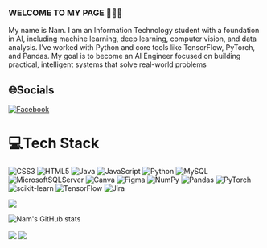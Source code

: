 ### WELCOME TO MY PAGE 👋👋👋
My name is Nam. I am an Information Technology student with a foundation in AI,
 including machine learning, deep learning, computer vision, and
 data analysis. I’ve worked with Python and core tools like
 TensorFlow, PyTorch, and Pandas. 
 My goal is to become an AI Engineer focused on building
 practical, intelligent systems that solve real-world problems



## 🌐Socials
[![Facebook](https://img.shields.io/badge/Facebook-%231877F2.svg?logo=Facebook&logoColor=white)](https://www.facebook.com/ngxnam21/) 

# 💻Tech Stack
![CSS3](https://img.shields.io/badge/css3-%231572B6.svg?style=for-the-badge&logo=css3&logoColor=white) ![HTML5](https://img.shields.io/badge/html5-%23E34F26.svg?style=for-the-badge&logo=html5&logoColor=white) ![Java](https://img.shields.io/badge/java-%23ED8B00.svg?style=for-the-badge&logo=java&logoColor=white) ![JavaScript](https://img.shields.io/badge/javascript-%23323330.svg?style=for-the-badge&logo=javascript&logoColor=%23F7DF1E) ![Python](https://img.shields.io/badge/python-3670A0?style=for-the-badge&logo=python&logoColor=ffdd54) ![MySQL](https://img.shields.io/badge/mysql-%2300f.svg?style=for-the-badge&logo=mysql&logoColor=white) ![MicrosoftSQLServer](https://img.shields.io/badge/Microsoft%20SQL%20Sever-CC2927?style=for-the-badge&logo=microsoft%20sql%20server&logoColor=white) ![Canva](https://img.shields.io/badge/Canva-%2300C4CC.svg?style=for-the-badge&logo=Canva&logoColor=white) 	![Figma](https://img.shields.io/badge/figma-%23F24E1E.svg?style=for-the-badge&logo=figma&logoColor=white) ![NumPy](https://img.shields.io/badge/numpy-%23013243.svg?style=for-the-badge&logo=numpy&logoColor=white) ![Pandas](https://img.shields.io/badge/pandas-%23150458.svg?style=for-the-badge&logo=pandas&logoColor=white) ![PyTorch](https://img.shields.io/badge/PyTorch-%23EE4C2C.svg?style=for-the-badge&logo=PyTorch&logoColor=white) ![scikit-learn](https://img.shields.io/badge/scikit--learn-%23F7931E.svg?style=for-the-badge&logo=scikit-learn&logoColor=white) ![TensorFlow](https://img.shields.io/badge/TensorFlow-%23FF6F00.svg?style=for-the-badge&logo=TensorFlow&logoColor=white) ![Jira](https://img.shields.io/badge/jira-%230A0FFF.svg?style=for-the-badge&logo=jira&logoColor=white)

[![](https://visitcount.itsvg.in/api?id=NamNNG01&icon=0&color=0)](https://visitcount.itsvg.in)


![Nam's GitHub stats](https://github-readme-stats.vercel.app/api?username=NamNNG01&theme=gruvbox&hide=contribs,prs,issues)



<a href="https://github.com/NamNNG01/License-Plate-Detection](https://github.com/NamNNG01/eCommerce-Website-Spring-Boot">
<img align="center" src="https://github-readme-stats.vercel.app/api/pin/?username=NamNNG01&repo=eCommerce-Website-Spring-Boot&theme=radical&cache_seconds=30" />
</a>

<a href="https://github.com/NamNNG01/License-Plate-Detection](https://github.com/NamNNG01/eCommerce-Website-Spring-Boot](https://github.com/NamNNG01/Pet-Shop-Website">
<img align="center" src="https://github-readme-stats.vercel.app/api/pin/?username=NamNNG01&repo=Pet-Shop-Website&theme=gruvbox&cache_seconds=30" />
</a>


